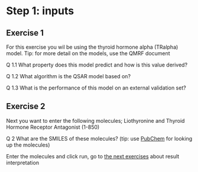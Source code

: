 # Step 1: inputs

## Exercise 1

For this exercise you wil be using the thyroid hormone alpha (TRalpha) model. Tip: for more detail on the models, use the QMRF document

Q 1.1 What property does this model predict and how is this value derived?

Q 1.2 What algorithm is the QSAR model based on?

Q 1.3 What is the performance of this model on an external validation set?

## Exercise 2

Next you want to enter the following molecules; Liothyronine and Thyroid Hormone Receptor Antagonist (1-850)

Q 2 What are the SMILES of these molecules? (tip: use [PubChem](https://pubchem.ncbi.nlm.nih.gov/) for looking up the molecules)

Enter the molecules and click run, go to [the next exercises](https://lindeschoenmaker.github.io/results) about result interpretation
